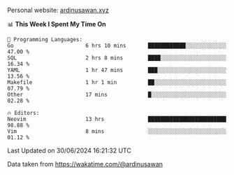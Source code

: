 Personal website: [ardinusawan.xyz](https://ardinusawan.xyz)

<!--START_SECTION:waka-->
📊 **This Week I Spent My Time On** 

```text
💬 Programming Languages: 
Go                       6 hrs 10 mins       ████████████░░░░░░░░░░░░░   47.00 % 
SQL                      2 hrs 8 mins        ████░░░░░░░░░░░░░░░░░░░░░   16.34 % 
YAML                     1 hr 47 mins        ███░░░░░░░░░░░░░░░░░░░░░░   13.56 % 
Makefile                 1 hr 1 min          ██░░░░░░░░░░░░░░░░░░░░░░░   07.79 % 
Other                    17 mins             █░░░░░░░░░░░░░░░░░░░░░░░░   02.28 % 

🔥 Editors: 
Neovim                   13 hrs              █████████████████████████   98.88 % 
Vim                      8 mins              ░░░░░░░░░░░░░░░░░░░░░░░░░   01.12 % 
```


 Last Updated on 30/06/2024 16:21:32 UTC
<!--END_SECTION:waka-->
Data taken from https://wakatime.com/@ardinusawan
